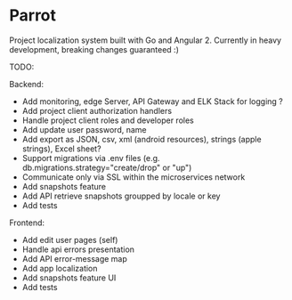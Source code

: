 # Parrot
Project localization system built with Go and Angular 2.
Currently in heavy development, breaking changes guaranteed :)

TODO:

Backend:
- Add monitoring, edge Server, API Gateway and ELK Stack for logging ?
- Add project client authorization handlers
- Handle project client roles and developer roles
- Add update user password, name
- Add export as JSON, csv, xml (android resources), strings (apple strings), Excel sheet?
- Support migrations via .env files (e.g. db.migrations.strategy="create/drop" or "up")
- Communicate only via SSL within the microservices network
- Add snapshots feature
- Add API retrieve snapshots groupped by locale or key
- Add tests

Frontend:
- Add edit user pages (self)
- Handle api errors presentation
- Add API error-message map
- Add app localization
- Add snapshots feature UI
- Add tests
